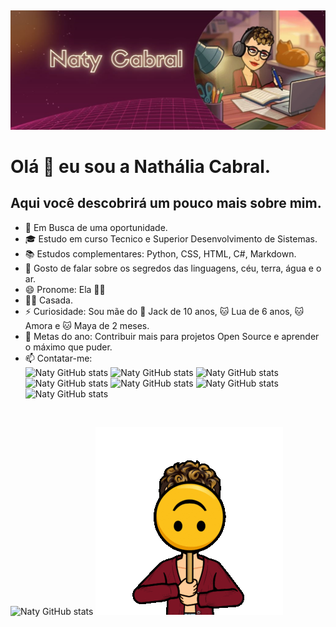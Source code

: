 ##
![Bem Vindos!](https://github.com/NatyCabral/NatyCabral/blob/main/banner.JPG)
# Olá 🖖  eu sou a Nathália Cabral.
## Aqui você descobrirá um pouco mais sobre mim.
- 💼 Em Busca de uma oportunidade.
- 🎓 Estudo em curso Tecnico e Superior Desenvolvimento de Sistemas.
- 📚 Estudos complementares: Python, CSS, HTML, C#, Markdown.
- 💬 Gosto de falar sobre os segredos das linguagens, céu, terra, água e o ar.
- 😄 Pronome: Ela 👩‍🎓
- 🏳️‍🌈 Casada.
- ⚡ Curiosidade: Sou mãe do 🐶 Jack de 10 anos, 🐱 Lua de 6 anos, 🐱 Amora e 🐱 Maya de 2 meses.
- 🎯 Metas do ano: Contribuir mais para projetos Open Source e aprender o máximo que puder. 
- 📫 Contatar-me:<br>
![Naty GitHub stats](https://img.shields.io/badge/WhatsApp-25D366?style=for-the-badge&logo=whatsapp&logoColor=white)
![Naty GitHub stats](https://img.shields.io/badge/Messenger-00B2FF?style=for-the-badge&logo=messenger&logoColor=white)
![Naty GitHub stats](https://img.shields.io/badge/Telegram-2CA5E0?style=for-the-badge&logo=telegram&logoColor=white)
![Naty GitHub stats](https://img.shields.io/badge/Gmail-D14836?style=for-the-badge&logo=gmail&logoColor=white)
![Naty GitHub stats](https://img.shields.io/badge/Slack-4A154B?style=for-the-badge&logo=slack&logoColor=white)
![Naty GitHub stats](https://img.shields.io/badge/Discord-7289DA?style=for-the-badge&logo=discord&logoColor=white)
![Naty GitHub stats](https://img.shields.io/badge/LinkedIn-0077B5?style=for-the-badge&logo=linkedin&logoColor=white)
<br>

![Naty GitHub stats](https://github-readme-stats.vercel.app/api?username=natycabral&theme=synthwave&show_icons=true)
![Naty GitHub stats](https://github.com/NatyCabral/NatyCabral/blob/main/Natydoll.gif)
